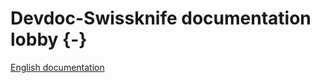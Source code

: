 # Devdoc-Swissknife documentation lobby {-}

[English documentation](devdoc-swissknife-en/index.html)
